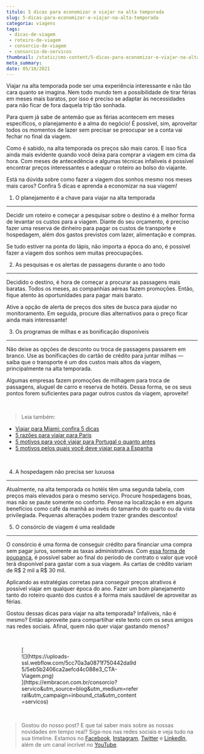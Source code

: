 ```yaml
---
titulo: 5 dicas para economizar e viajar na alta temporada
slug: 5-dicas-para-economizar-e-viajar-na-alta-temporada
categoria: viagens
tags:
 - dicas-de-viagem
 - roteiro-de-viagem
 - consorcio-de-viagem
 - consorcio-de-servicos
thumbnail: /static/cms-content/5-dicas-para-economizar-e-viajar-na-alta-temporada.jpg
meta_summary: 
date: 05/10/2021
---
```

Viajar na alta temporada pode ser uma experiência interessante e não tão cara quanto se imagina. Nem todo mundo tem a possibilidade de tirar férias em meses mais baratos, por isso é preciso se adaptar às necessidades para não ficar de fora daquela trip tão sonhada.

Para quem já sabe de antemão que as férias acontecem em meses específicos, o planejamento é a alma do negócio! É possível, sim, aproveitar todos os momentos de lazer sem precisar se preocupar se a conta vai fechar no final da viagem.

Como é sabido, na alta temporada os preços são mais caros. E isso fica ainda mais evidente quando você deixa para comprar a viagem em cima da hora. Com meses de antecedência e algumas técnicas infalíveis é possível encontrar preços interessantes e adequar o roteiro ao bolso do viajante.

Está na dúvida sobre como fazer a viagem dos sonhos mesmo nos meses mais caros? Confira 5 dicas e aprenda a economizar na sua viagem!

1. O planejamento é a chave para viajar na alta temporada
---------------------------------------------------------

Decidir um roteiro e começar a pesquisar sobre o destino é a melhor forma de levantar os custos para a viagem. Diante do seu orçamento, é preciso fazer uma reserva de dinheiro para pagar os custos de transporte e hospedagem, além dos gastos previstos com lazer, alimentação e compras.

Se tudo estiver na ponta do lápis, não importa a época do ano, é possível fazer a viagem dos sonhos sem muitas preocupações.

2. As pesquisas e os alertas de passagens durante o ano todo
------------------------------------------------------------

Decidido o destino, é hora de começar a procurar as passagens mais baratas. Todos os meses, as companhias aéreas fazem promoções. Então, fique atento às oportunidades para pagar mais barato.

Ative a opção de alerta de preços dos sites de busca para ajudar no monitoramento. Em seguida, procure dias alternativos para o preço ficar ainda mais interessante!

3. Os programas de milhas e as bonificação disponíveis
------------------------------------------------------

Não deixe as opções de desconto ou troca de passagens passarem em branco. Use as bonificações do cartão de crédito para juntar milhas — saiba que o transporte é um dos custos mais altos da viagem, principalmente na alta temporada.

Algumas empresas fazem promoções de milhagem para troca de passagens, aluguel de carro e reserva de hotéis. Dessa forma, se os seus pontos forem suficientes para pagar outros custos da viagem, aproveite!

‍

> Leia também:

- [Viajar para Miami: confira 5 dicas](https://www.embracon.com.br/blog/viajar-para-miami-confira-5-dicas)
- [5 razões para viajar para Paris](https://www.embracon.com.br/blog/5-razoes-para-viajar-para-paris)
- [5 motivos para você viajar para Portugal o quanto antes](https://www.embracon.com.br/blog/5-motivos-para-voce-viajar-para-portugal-o-quanto-antes)
- [5 motivos pelos quais você deve viajar para a Espanha](https://www.embracon.com.br/blog/5-motivos-pelos-quais-voce-deve-viajar-para-a-espanha)

‍

4. A hospedagem não precisa ser luxuosa
---------------------------------------

Atualmente, na alta temporada os hotéis têm uma segunda tabela, com preços mais elevados para o mesmo serviço. Procure hospedagens boas, mas não se paute somente no conforto. Pense na localização e em alguns benefícios como café da manhã ao invés do tamanho do quarto ou da vista privilegiada. Pequenas alterações podem trazer grandes descontos!

5. O consórcio de viagem é uma realidade
----------------------------------------

O consórcio é uma forma de conseguir crédito para financiar uma compra sem pagar juros, somente as taxas administrativas. Com [essa forma de poupança](https://www.embracon.com.br/blog/8-motivos-que-comprovam-que-consorcio-e-investimento), é possível saber ao final do período de contrato o valor que você terá disponível para gastar com a sua viagem. As cartas de crédito variam de R$ 2 mil a R$ 30 mil.

Aplicando as estratégias corretas para conseguir preços atrativos é possível viajar em qualquer época do ano. Fazer um bom planejamento tanto do roteiro quanto dos custos é a forma mais saudável de aproveitar as férias.

Gostou dessas dicas para viajar na alta temporada? Infalíveis, não é mesmo? Então aproveite para compartilhar este texto com os seus amigos nas redes sociais. Afinal, quem não quer viajar gastando menos?

‍

<figure class="w-richtext-figure-type-image w-richtext-align-center" style="max-width:310px">[<div>![](https://uploads-ssl.webflow.com/5cc70a3a0871f750442da9d5/5eb5b2406ca2aefcd4c088e3_CTA-Viagem.png)</div>](https://embracon.com.br/consorcio?servico&utm_source=blog&utm_medium=referral&utm_campaign=inbound_cta&utm_content=servicos)</figure>‍

> Gostou do nosso post? E que tal saber mais sobre as nossas novidades em tempo real? Siga-nos nas redes sociais e veja tudo na sua timeline. Estamos no [Facebook](https://www.facebook.com/embracon/), [Instagram](https://www.instagram.com/embraconoficial/), [Twitter](https://twitter.com/embracon) e [LinkedIn](https://www.linkedin.com/company/1018875/), além de um canal incrível no [YouTube](https://www.youtube.com/channel/UCL-Y0mv9zc73Iek48NLUBzQ).
